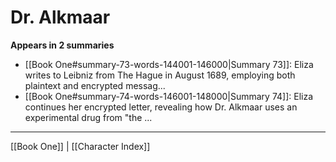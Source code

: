 # Dr. Alkmaar

**Appears in 2 summaries**

- [[Book One#summary-73-words-144001-146000|Summary 73]]: Eliza writes to Leibniz from The Hague in August 1689, employing both plaintext and encrypted messag...
- [[Book One#summary-74-words-146001-148000|Summary 74]]: Eliza continues her encrypted letter, revealing how Dr. Alkmaar uses an experimental drug from "the ...

---
[[Book One]] | [[Character Index]]
